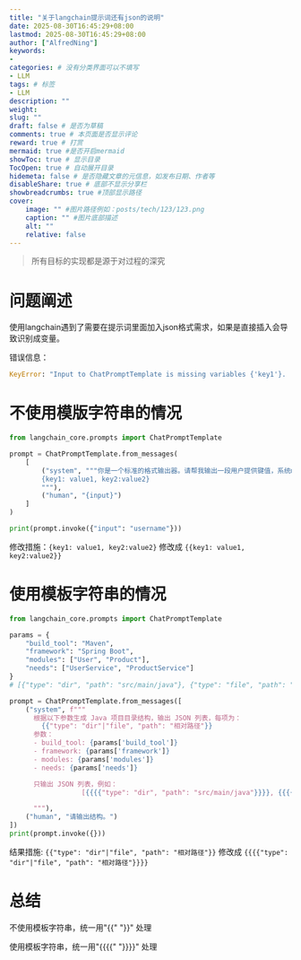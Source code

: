 ```yaml
---
title: "关于langchain提示词还有json的说明"
date: 2025-08-30T16:45:29+08:00
lastmod: 2025-08-30T16:45:29+08:00
author: ["AlfredNing"]
keywords: 
- 
categories: # 没有分类界面可以不填写
- LLM
tags: # 标签
- LLM
description: ""
weight:
slug: ""
draft: false # 是否为草稿
comments: true # 本页面是否显示评论
reward: true # 打赏
mermaid: true #是否开启mermaid
showToc: true # 显示目录
TocOpen: true # 自动展开目录
hidemeta: false # 是否隐藏文章的元信息，如发布日期、作者等
disableShare: true # 底部不显示分享栏
showbreadcrumbs: true #顶部显示路径
cover:
    image: "" #图片路径例如：posts/tech/123/123.png
    caption: "" #图片底部描述
    alt: ""
    relative: false
---
```


> 所有目标的实现都是源于对过程的深究

# 问题阐述

使用langchain遇到了需要在提示词里面加入json格式需求，如果是直接插入会导致识别成变量。

错误信息：

```python
KeyError: "Input to ChatPromptTemplate is missing variables {'key1'}.  Expected: ['input', 'key1'] Received: ['input']\nNote: if you intended {key1} to be part of the string and not a variable, please escape it with double curly braces like: '{{key1}}'.\nFor troubleshooting, visit: https://python.langchain.com/docs/troubleshooting/errors/INVALID_PROMPT_INPUT "

```

# 不使用模版字符串的情况

```python
from langchain_core.prompts import ChatPromptTemplate

prompt = ChatPromptTemplate.from_messages(
    [
        ("system", """你是一个标准的格式输出器。请帮我输出一段用户提供键值，系统mocks生成value的json格式。格式如下:
        {key1: value1, key2:value2}
        """),
        ("human", "{input}")
    ]
)

print(prompt.invoke({"input": "username"}))

```

修改措施：`{key1: value1, key2:value2}` 修改成 `{{key1: value1, key2:value2}}`

# 使用模板字符串的情况

```python
from langchain_core.prompts import ChatPromptTemplate

params = {
    "build_tool": "Maven",
    "framework": "Spring Boot",
    "modules": ["User", "Product"],
    "needs": ["UserService", "ProductService"]
}
# [{"type": "dir", "path": "src/main/java"}, {"type": "file", "path": "pom.xml"}]

prompt = ChatPromptTemplate.from_messages([
    ("system", f"""
      根据以下参数生成 Java 项目目录结构，输出 JSON 列表，每项为：
        {{"type": "dir"|"file", "path": "相对路径"}}
      参数：
      - build_tool: {params['build_tool']}
      - framework: {params['framework']}
      - modules: {params['modules']}
      - needs: {params['needs']}

      只输出 JSON 列表，例如：
                  [{{{{"type": "dir", "path": "src/main/java"}}}}, {{{{"type": "file", "path": "pom.xml"}}}}]

      """),
    ("human", "请输出结构。")
])
print(prompt.invoke({}))

```

结果措施: `{{"type": "dir"|"file", "path": "相对路径"}}` 修改成 `{{{{"type": "dir"|"file", "path": "相对路径"}}}}`

# 总结

不使用模板字符串，统一用"{{"   "}}" 处理

使用模板字符串，统一用"{{{{"   "}}}}" 处理

